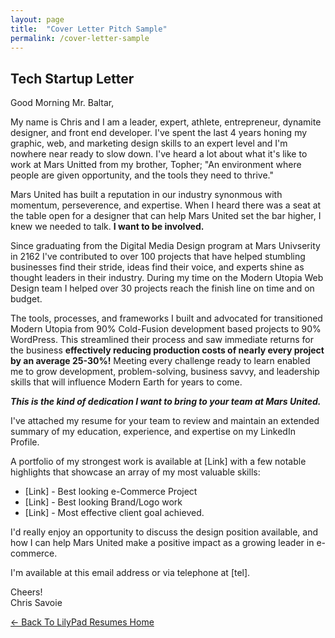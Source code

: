 ```yaml
---
layout: page
title:  "Cover Letter Pitch Sample"
permalink: /cover-letter-sample
---
```


## Tech Startup Letter

Good Morning Mr. Baltar,

My name is Chris and I am a leader, expert, athlete, entrepreneur, dynamite designer, and front end developer. I've spent the last 4 years honing my graphic, web, and marketing design skills to an expert level and I'm nowhere near ready to slow down. I've heard a lot about what it's like to work at Mars Unitted from my brother, Topher; "An environment where people are given opportunity, and the tools they need to thrive."

Mars United has built a reputation in our industry synonmous with momentum, perseverence, and expertise. When I heard there was a seat at the table open for a designer that can help Mars United set the bar higher, I knew we needed to talk. **I want to be involved.**

Since graduating from the Digital Media Design program at Mars Univserity in 2162 I've contributed to over 100 projects that have helped stumbling businesses find their stride, ideas find their voice, and experts shine as thought leaders in their industry. During my time on the Modern Utopia Web Design team I helped over 30 projects reach the finish line on time and on budget.

The tools, processes, and frameworks I built and advocated for transitioned Modern Utopia from 90% Cold-Fusion development based projects to 90% WordPress. This streamlined their process and saw immediate returns for the business **effectively reducing production costs of nearly every project by an average 25-30%!** Meeting every challenge ready to learn enabled me to grow development, problem-solving, business savvy, and leadership skills that will influence Modern Earth for years to come.

***This is the kind of dedication I want to bring to your team at Mars United.***

I've attached my resume for your team to review and maintain an extended summary of my education, experience, and expertise on my LinkedIn Profile.

A portfolio of my strongest work is available at [Link] with a few notable highlights that showcase an array of my most valuable skills:

* [Link] - Best looking e-Commerce Project
* [Link] - Best looking Brand/Logo work
* [Link] - Most effective client goal achieved.

I'd really enjoy an opportunity to discuss the design position available, and how I can help Mars United make a positive impact as a growing leader in e-commerce.

I'm available at this email address or via telephone at [tel].

Cheers!<br>
Chris Savoie

[← Back To LilyPad Resumes Home](/)
